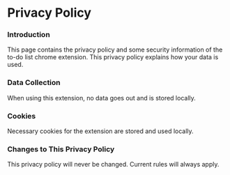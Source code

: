# Privacy Policy  

### Introduction  
This page contains the privacy policy and some security information of the to-do list chrome extension. This privacy policy explains how your data is used.

### Data Collection
When using this extension, no data goes out and is stored locally.

### Cookies  
Necessary cookies for the extension are stored and used locally.

### Changes to This Privacy Policy  
This privacy policy will never be changed. Current rules will always apply.